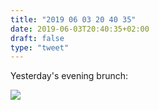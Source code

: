 ```yaml
---
title: "2019 06 03 20 40 35"
date: 2019-06-03T20:40:35+02:00
draft: false
type: "tweet"
---
```

Yesterday's evening brunch:

![](/img/IMG_0699.jpg)
